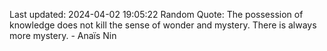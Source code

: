 Last updated: 2024-04-02 19:05:22
Random Quote: The possession of knowledge does not kill the sense of wonder and mystery. There is always more mystery. - Anaïs Nin